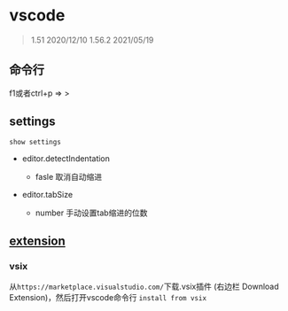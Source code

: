 # vscode

> 1.51 2020/12/10
> 1.56.2 2021/05/19

## 命令行

f1或者ctrl+p => >

## settings

`show settings`

- editor.detectIndentation

    - fasle 取消自动缩进

- editor.tabSize

    - number 手动设置tab缩进的位数

## [extension](https://code.visualstudio.com/docs/editor/extension-gallery)

### vsix

从`https://marketplace.visualstudio.com/`下载.vsix插件 (右边栏 Download Extension)，然后打开vscode命令行 `install from vsix`
